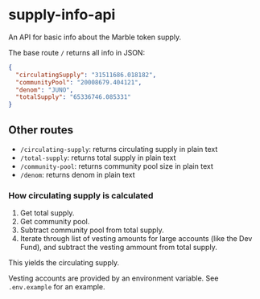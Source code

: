# supply-info-api

An API for basic info about the Marble token supply.

The base route `/` returns all info in JSON:

```json
{
  "circulatingSupply": "31511686.018182",
  "communityPool": "20008679.404121",
  "denom": "JUNO",
  "totalSupply": "65336746.085331"
}
```

## Other routes

- `/circulating-supply`: returns circulating supply in plain text
- `/total-supply`: returns total supply in plain text
- `/community-pool`: returns community pool size in plain text
- `/denom`: returns denom in plain text

### How circulating supply is calculated

1. Get total supply.
2. Get community pool.
3. Subtract community pool from total supply.
4. Iterate through list of vesting amounts for large accounts (like the Dev Fund), and subtract the vesting ammount from total supply.

This yields the circulating supply.

Vesting accounts are provided by an environment variable. See `.env.example` for an example.
